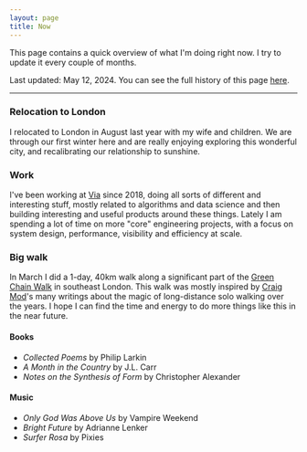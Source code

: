 ```yaml
---
layout: page
title: Now
---
```


This page contains a quick overview of what I'm doing right now. I try to update it every couple of months. 

Last updated: May 12, 2024. You can see the full history of this page [here](https://github.com/clintonboys/clintonboys.github.io/commits/master/now/index.md). 

---

### Relocation to London

I relocated to London in August last year with my wife and children. We are through our first winter here and are really enjoying exploring this wonderful city, and recalibrating our relationship to sunshine.

### Work

I've been working at [Via](http://ridewithvia.com) since 2018, doing all sorts of different and interesting stuff, mostly related to algorithms and data science and then building interesting and useful products around these things. Lately I am spending a lot of time on more "core" engineering projects, with a focus on system design, performance, visibility and efficiency at scale. 

### Big walk

In March I did a 1-day, 40km walk along a significant part of the [Green Chain Walk](https://tfl.gov.uk/modes/walking/green-chain-walk) in southeast London. This walk was mostly inspired by [Craig Mod](https://www.craigmod.com)'s many writings about the magic of long-distance solo walking over the years. I hope I can find the time and energy to do more things like this in the near future.

#### Books

- *Collected Poems* by Philip Larkin
- *A Month in the Country* by J.L. Carr
- *Notes on the Synthesis of Form* by Christopher Alexander

#### Music

- *Only God Was Above Us* by Vampire Weekend
- *Bright Future* by Adrianne Lenker
- *Surfer Rosa* by Pixies

